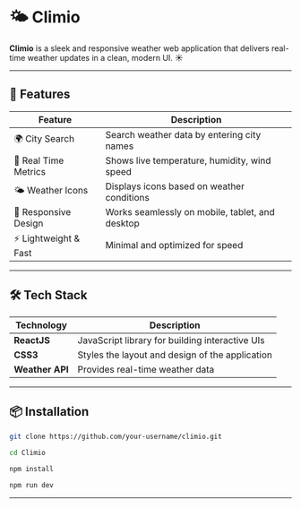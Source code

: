 # 🌤️ Climio

**Climio** is a sleek and responsive weather web application that delivers real-time weather updates in a clean, modern UI. ☀️

---

## 🚀 Features

| Feature                         | Description                                       |
|---------------------------------|---------------------------------------------------|
| 🌍 City Search                 | Search weather data by entering city names        |
| 📍 Real Time Metrics           | Shows live temperature, humidity, wind speed      |
| 🌤️ Weather Icons              | Displays icons based on weather conditions        |
| 📱 Responsive Design           | Works seamlessly on mobile, tablet, and desktop   |
| ⚡ Lightweight & Fast          | Minimal and optimized for speed                   |

---

## 🛠️ Tech Stack

| Technology      | Description                                                    |
|------------------|----------------------------------------------------------------|
| **ReactJS**       | JavaScript library for building interactive UIs               |
| **CSS3**          | Styles the layout and design of the application                |
| **Weather API**   | Provides real-time weather data                                |

---

## 📦 Installation

```bash
git clone https://github.com/your-username/climio.git
```

```bash
cd Climio
```

```bash
npm install
```

```bash
npm run dev
```

---





